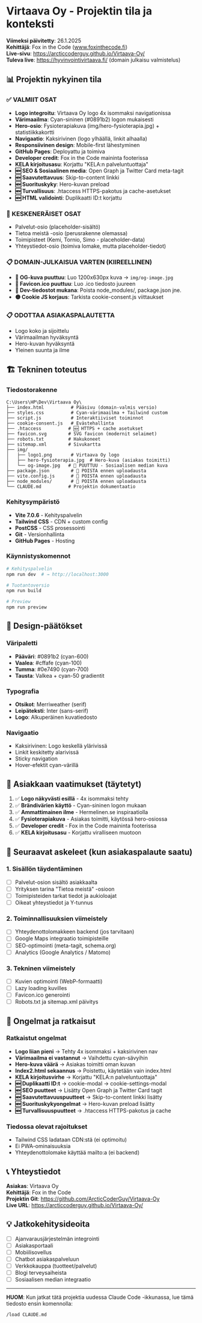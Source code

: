 # Virtaava Oy - Projektin tila ja konteksti

**Viimeksi päivitetty**: 26.1.2025  
**Kehittäjä**: Fox in the Code (www.foxinthecode.fi)  
**Live-sivu**: https://arcticcoderguy.github.io/Virtaava-Oy/  
**Tuleva live**: https://hyvinvointivirtaava.fi/ (domain julkaisu valmistelus)

## 📊 Projektin nykyinen tila

### ✅ VALMIIT OSAT
- **Logo integroitu**: Virtaava Oy logo 4x isommaksi navigationissa
- **Värimaailma**: Cyan-sininen (#0891b2) logon mukaisesti
- **Hero-osio**: Fysioterapiakuva (img/hero-fysioterapia.jpg) + statistiikkakortti
- **Navigaatio**: Kaksirivinen (logo ylhäällä, linkit alhaalla)
- **Responsiivinen design**: Mobile-first lähestyminen
- **GitHub Pages**: Deployattu ja toimiva
- **Developer credit**: Fox in the Code maininta footerissa
- **KELA kirjoitusasu**: Korjattu "KELA:n palveluntuottaja"
- **🆕 SEO & Sosiaalinen media**: Open Graph ja Twitter Card meta-tagit
- **🆕 Saavutettavuus**: Skip-to-content linkki
- **🆕 Suorituskyky**: Hero-kuvan preload
- **🆕 Turvallisuus**: .htaccess HTTPS-pakotus ja cache-asetukset
- **🆕 HTML validointi**: Duplikaatti ID:t korjattu

### 🔄 KESKENERÄISET OSAT
- Palvelut-osio (placeholder-sisältö)
- Tietoa meistä -osio (perusrakenne olemassa)
- Toimipisteet (Kemi, Tornio, Simo - placeholder-data)
- Yhteystiedot-osio (toimiva lomake, mutta placeholder-tiedot)

### 📋 DOMAIN-JULKAISUA VARTEN (KIIREELLINEN)
- **🔴 OG-kuva puuttuu**: Luo 1200x630px kuva → `img/og-image.jpg`
- **🔴 Favicon.ico puuttuu**: Luo .ico tiedosto juureen
- **🔴 Dev-tiedostot mukana**: Poista node_modules/, package.json jne.
- **🟡 Cookie JS korjaus**: Tarkista cookie-consent.js viittaukset

### 📋 ODOTTAA ASIAKASPALAUTETTA
- Logo koko ja sijoittelu
- Värimaailman hyväksyntä
- Hero-kuvan hyväksyntä
- Yleinen suunta ja ilme

## 🏗️ Tekninen toteutus

### Tiedostorakenne
```
C:\Users\HP\Dev\Virtaava Oy\
├── index.html          # Pääsivu (domain-valmis versio)
├── styles.css          # Cyan-värimaailma + Tailwind custom
├── script.js           # Interaktiiviset toiminnot
├── cookie-consent.js   # Evästehallinta
├── .htaccess          # 🆕 HTTPS + cache asetukset
├── favicon.svg        # SVG favicon (modernit selaimet)
├── robots.txt         # Hakukoneet
├── sitemap.xml        # Sivukartta
├── img/
│   ├── logo1.png       # Virtaava Oy logo
│   ├── hero-fysioterapia.jpg  # Hero-kuva (asiakas toimitti)
│   └── og-image.jpg   # 🔴 PUUTTUU - Sosiaalisen median kuva
├── package.json        # 🔴 POISTA ennen uploadausta
├── vite.config.js      # 🔴 POISTA ennen uploadausta
├── node_modules/       # 🔴 POISTA ennen uploadausta
└── CLAUDE.md          # Projektin dokumentaatio
```

### Kehitysympäristö
- **Vite 7.0.6** - Kehityspalvelin
- **Tailwind CSS** - CDN + custom config
- **PostCSS** - CSS prosessointi
- **Git** - Versionhallinta
- **GitHub Pages** - Hosting

### Käynnistyskomennot
```bash
# Kehityspalvelin
npm run dev  # → http://localhost:3000

# Tuotantoversio
npm run build

# Preview
npm run preview
```

## 🎨 Design-päätökset

### Väripaletti
- **Pääväri**: #0891b2 (cyan-600)
- **Vaalea**: #cffafe (cyan-100)
- **Tumma**: #0e7490 (cyan-700)
- **Tausta**: Valkea + cyan-50 gradientit

### Typografia
- **Otsikot**: Merriweather (serif)
- **Leipäteksti**: Inter (sans-serif)
- **Logo**: Alkuperäinen kuvatiedosto

### Navigaatio
- Kaksirivinen: Logo keskellä ylärivissä
- Linkit keskitetty alarivissä
- Sticky navigation
- Hover-efektit cyan-värillä

## 🎯 Asiakkaan vaatimukset (täytetyt)

1. ✅ **Logo näkyvästi esillä** - 4x isommaksi tehty
2. ✅ **Brändivärien käyttö** - Cyan-sininen logon mukaan
3. ✅ **Ammattimainen ilme** - Hermelinen.se inspiraatiolla
4. ✅ **Fysioterapiakuva** - Asiakas toimitti, käytössä hero-osiossa
5. ✅ **Developer credit** - Fox in the Code maininta footerissa
6. ✅ **KELA kirjoitusasu** - Korjattu viralliseen muotoon

## 📝 Seuraavat askeleet (kun asiakaspalaute saatu)

### 1. Sisällön täydentäminen
- [ ] Palvelut-osion sisältö asiakkaalta
- [ ] Yrityksen tarina "Tietoa meistä" -osioon
- [ ] Toimipisteiden tarkat tiedot ja aukioloajat
- [ ] Oikeat yhteystiedot ja Y-tunnus

### 2. Toiminnallisuuksien viimeistely
- [ ] Yhteydenottolomakkeen backend (jos tarvitaan)
- [ ] Google Maps integraatio toimipisteille
- [ ] SEO-optimointi (meta-tagit, schema.org)
- [ ] Analytics (Google Analytics / Matomo)

### 3. Tekninen viimeistely
- [ ] Kuvien optimointi (WebP-formaatti)
- [ ] Lazy loading kuvilles
- [ ] Favicon.ico generointi
- [ ] Robots.txt ja sitemap.xml päivitys

## 🔧 Ongelmat ja ratkaisut

### Ratkaistut ongelmat
- **Logo liian pieni** → Tehty 4x isommaksi + kaksirivinen nav
- **Värimaailma ei vastannut** → Vaihdettu cyan-sävyihin
- **Hero-kuva väärä** → Asiakas toimitti oman kuvan
- **Index2.html sekaannus** → Poistettu, käytetään vain index.html
- **KELA kirjoitusvirhe** → Korjattu "KELA:n palveluntuottaja"
- **🆕 Duplikaatti ID:t** → cookie-modal → cookie-settings-modal
- **🆕 SEO puutteet** → Lisätty Open Graph ja Twitter Card tagit
- **🆕 Saavutettavuuspuutteet** → Skip-to-content linkki lisätty
- **🆕 Suorituskykyongelmat** → Hero-kuvan preload lisätty
- **🆕 Turvallisuuspuutteet** → .htaccess HTTPS-pakotus ja cache

### Tiedossa olevat rajoitukset
- Tailwind CSS ladataan CDN:stä (ei optimoitu)
- Ei PWA-ominaisuuksia
- Yhteydenottolomake käyttää mailto:a (ei backend)

## 📞 Yhteystiedot

**Asiakas**: Virtaava Oy  
**Kehittäjä**: Fox in the Code  
**Projektin Git**: https://github.com/ArcticCoderGuy/Virtaava-Oy  
**Live URL**: https://arcticcoderguy.github.io/Virtaava-Oy/

## 💡 Jatkokehitysideoita

- [ ] Ajanvarausjärjestelmän integrointi
- [ ] Asiakasportaali
- [ ] Mobiilisovellus
- [ ] Chatbot asiakaspalveluun
- [ ] Verkkokauppa (tuotteet/palvelut)
- [ ] Blogi terveysaiheista
- [ ] Sosiaalisen median integraatio

---

**HUOM**: Kun jatkat tätä projektia uudessa Claude Code -ikkunassa, lue tämä tiedosto ensin komennolla:
```
/load CLAUDE.md
```